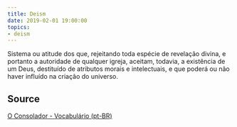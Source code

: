 ```yaml
---
title: Deism
date: 2019-02-01 19:00:00
topics:
- deism
---
```


Sistema ou atitude dos que, rejeitando toda espécie de revelação divina, e portanto a 
autoridade de qualquer igreja, aceitam, todavia, a existência de um Deus, destituído de 
atributos morais e intelectuais, e que poderá ou não haver influído na criação do universo.

## Source
[O Consolador - Vocabulário (pt-BR)](http://www.oconsolador.com.br/linkfixo/vocabulario/principal.html)


